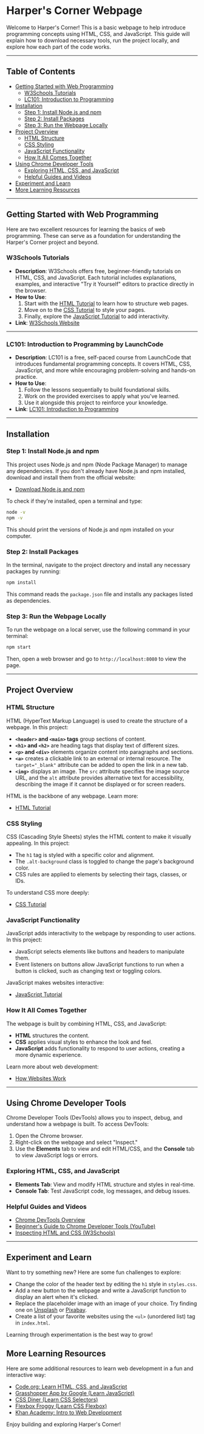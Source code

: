 # Harper's Corner Webpage

Welcome to Harper's Corner! This is a basic webpage to help introduce programming concepts using HTML, CSS, and JavaScript. This guide will explain how to download necessary tools, run the project locally, and explore how each part of the code works.

---

## Table of Contents
- [Getting Started with Web Programming](#getting-started-with-web-programming)
  - [W3Schools Tutorials](#w3schools-tutorials)
  - [LC101: Introduction to Programming](#lc101-introduction-to-programming)
- [Installation](#installation)
  - [Step 1: Install Node.js and npm](#step-1-install-nodejs-and-npm)
  - [Step 2: Install Packages](#step-2-install-packages)
  - [Step 3: Run the Webpage Locally](#step-3-run-the-webpage-locally)
- [Project Overview](#project-overview)
  - [HTML Structure](#html-structure)
  - [CSS Styling](#css-styling)
  - [JavaScript Functionality](#javascript-functionality)
  - [How It All Comes Together](#how-it-all-comes-together)
- [Using Chrome Developer Tools](#using-chrome-developer-tools)
  - [Exploring HTML, CSS, and JavaScript](#exploring-html-css-and-javascript)
  - [Helpful Guides and Videos](#helpful-guides-and-videos)
- [Experiment and Learn](#experiment-and-learn)
- [More Learning Resources](#more-learning-resources)

---

## Getting Started with Web Programming

Here are two excellent resources for learning the basics of web programming. These can serve as a foundation for understanding the Harper's Corner project and beyond.

### W3Schools Tutorials

- **Description**: W3Schools offers free, beginner-friendly tutorials on HTML, CSS, and JavaScript. Each tutorial includes explanations, examples, and interactive "Try it Yourself" editors to practice directly in the browser.
- **How to Use**:
  1. Start with the [HTML Tutorial](https://www.w3schools.com/html/) to learn how to structure web pages.
  2. Move on to the [CSS Tutorial](https://www.w3schools.com/css/) to style your pages.
  3. Finally, explore the [JavaScript Tutorial](https://www.w3schools.com/js/) to add interactivity.
- **Link**: [W3Schools Website](https://www.w3schools.com/)

---

### LC101: Introduction to Programming by LaunchCode

- **Description**: LC101 is a free, self-paced course from LaunchCode that introduces fundamental programming concepts. It covers HTML, CSS, JavaScript, and more while encouraging problem-solving and hands-on practice.
- **How to Use**:
  1. Follow the lessons sequentially to build foundational skills.
  2. Work on the provided exercises to apply what you've learned.
  3. Use it alongside this project to reinforce your knowledge.
- **Link**: [LC101: Introduction to Programming](https://www.launchcode.org/lc101)

---

## Installation

### Step 1: Install Node.js and npm

This project uses Node.js and npm (Node Package Manager) to manage any dependencies. If you don't already have Node.js and npm installed, download and install them from the official website:

- [Download Node.js and npm](https://nodejs.org/)

To check if they're installed, open a terminal and type:
```bash
node -v
npm -v
```
This should print the versions of Node.js and npm installed on your computer.

### Step 2: Install Packages

In the terminal, navigate to the project directory and install any necessary packages by running:
```bash
npm install
```
This command reads the `package.json` file and installs any packages listed as dependencies.

### Step 3: Run the Webpage Locally

To run the webpage on a local server, use the following command in your terminal:
```bash
npm start
```
Then, open a web browser and go to `http://localhost:8080` to view the page.

---

## Project Overview

### HTML Structure

HTML (HyperText Markup Language) is used to create the structure of a webpage. In this project:
- **`<header>` and `<main>` tags** group sections of content.
- **`<h1>` and `<h2>`** are heading tags that display text of different sizes.
- **`<p>` and `<div>`** elements organize content into paragraphs and sections.
- **`<a>`** creates a clickable link to an external or internal resource. The `target="_blank"` attribute can be added to open the link in a new tab.
- **`<img>`** displays an image. The `src` attribute specifies the image source URL, and the `alt` attribute provides alternative text for accessibility, describing the image if it cannot be displayed or for screen readers.

HTML is the backbone of any webpage. Learn more:
- [HTML Tutorial](https://www.w3schools.com/html/)

### CSS Styling

CSS (Cascading Style Sheets) styles the HTML content to make it visually appealing. In this project:
- The `h1` tag is styled with a specific color and alignment.
- The `.alt-background` class is toggled to change the page's background color.
- CSS rules are applied to elements by selecting their tags, classes, or IDs.

To understand CSS more deeply:
- [CSS Tutorial](https://www.w3schools.com/css/)

### JavaScript Functionality

JavaScript adds interactivity to the webpage by responding to user actions. In this project:
- JavaScript selects elements like buttons and headers to manipulate them.
- Event listeners on buttons allow JavaScript functions to run when a button is clicked, such as changing text or toggling colors.

JavaScript makes websites interactive:
- [JavaScript Tutorial](https://www.w3schools.com/js/)

### How It All Comes Together

The webpage is built by combining HTML, CSS, and JavaScript:
- **HTML** structures the content.
- **CSS** applies visual styles to enhance the look and feel.
- **JavaScript** adds functionality to respond to user actions, creating a more dynamic experience.

Learn more about web development:
- [How Websites Work](https://developer.mozilla.org/en-US/docs/Learn/Getting_started_with_the_web/How_the_Web_works)

---

## Using Chrome Developer Tools

Chrome Developer Tools (DevTools) allows you to inspect, debug, and understand how a webpage is built. To access DevTools:
1. Open the Chrome browser.
2. Right-click on the webpage and select "Inspect."
3. Use the **Elements** tab to view and edit HTML/CSS, and the **Console** tab to view JavaScript logs or errors.

### Exploring HTML, CSS, and JavaScript

- **Elements Tab**: View and modify HTML structure and styles in real-time.
- **Console Tab**: Test JavaScript code, log messages, and debug issues.

### Helpful Guides and Videos

- [Chrome DevTools Overview](https://developer.chrome.com/docs/devtools/)
- [Beginner's Guide to Chrome Developer Tools (YouTube)](https://www.youtube.com/watch?v=wcFnnxfA70g)
- [Inspecting HTML and CSS (W3Schools)](https://www.w3schools.com/css/css_inspect.asp)

---

## Experiment and Learn

Want to try something new? Here are some fun challenges to explore:
- Change the color of the header text by editing the `h1` style in `styles.css`.
- Add a new button to the webpage and write a JavaScript function to display an alert when it's clicked.
- Replace the placeholder image with an image of your choice. Try finding one on [Unsplash](https://unsplash.com/) or [Pixabay](https://pixabay.com/).
- Create a list of your favorite websites using the `<ul>` (unordered list) tag in `index.html`.

Learning through experimentation is the best way to grow!


## More Learning Resources

Here are some additional resources to learn web development in a fun and interactive way:
- [Code.org: Learn HTML, CSS, and JavaScript](https://code.org/)
- [Grasshopper App by Google (Learn JavaScript)](https://grasshopper.app/)
- [CSS Diner (Learn CSS Selectors)](https://flukeout.github.io/)
- [Flexbox Froggy (Learn CSS Flexbox)](https://flexboxfroggy.com/)
- [Khan Academy: Intro to Web Development](https://www.khanacademy.org/computing/computer-programming/html-css-js)


Enjoy building and exploring Harper's Corner!
